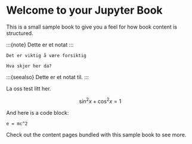 # Welcome to your Jupyter Book

This is a small sample book to give you a feel for how book content is
structured.

:::{note}
Dette er et notat
:::
```{caution}
Det er viktig å være forsiktig
```

```
Hva skjer her da? 
```

:::{seealso}
Dette er et notat til.
:::

La oss test litt her. 

$$ \sin^2 x +\cos^2 x = 1$$ 

And here is a code block:

```
e = mc^2
```

Check out the content pages bundled with this sample book to see more.
